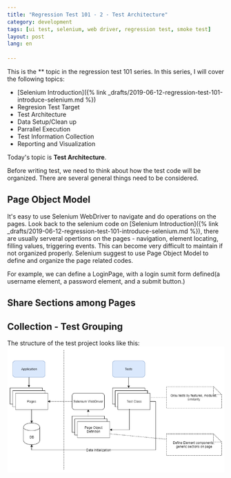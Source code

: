 ```yaml
---
title: "Regression Test 101 - 2 - Test Architecture"  
category: development  
tags: [ui test, selenium, web driver, regression test, smoke test]  
layout: post  
lang: en  

---
```


This is the ** topic in the regression test 101 series. In this series, I will cover the following topics:

* [Selenium Introduction]({% link _drafts/2019-06-12-regression-test-101-introduce-selenium.md %})
* Regresion Test Target
* Test Architecture
* Data Setup/Clean up
* Parrallel Execution
* Test Information Collection
* Reporting and Visualization

Today's topic is **Test Architecture**.

Before writing test, we need to think about how the test code will be organized. There are several general things need to be considered.

## Page Object Model

It's easy to use Selenium WebDriver to navigate and do operations on the pages. Look back to the selenium code on [Selenium Introduction]({% link _drafts/2019-06-12-regression-test-101-introduce-selenium.md %}), there are usually serveral opertions on the pages - navigation, element locating, filling values, triggering events. This can become very difficult to maintain if not organized properly. Selenium suggest to use Page Object Model to define and organize the page related codes.

For example, we can define a LoginPage, with a login sumit form defined(a username element, a password element, and a submit button.)

## Share Sections among Pages

## Collection - Test Grouping



The structure of the test project looks like this:
![image](/assets/images/test-structure.png)